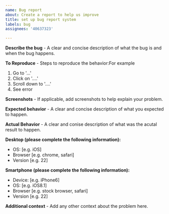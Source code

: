 ```yaml
---
name: Bug report
about: Create a report to help us improve
title: set up bug report system
labels: bug
assignees: '40637323'

---
```


**Describe the bug** - 
A clear and concise description of what the bug is and when the bug happens.

**To Reproduce** - 
Steps to reproduce the behavior:For example
1. Go to '...'
2. Click on '....'
3. Scroll down to '....'
4. See error

**Screenshots** - 
If applicable, add screenshots to help explain your problem.

**Expected behavior** - 
A clear and concise description of what you expected to happen.

**Actual Behavior** - 
A clear and conise description of what was the acutal result to happen.

**Desktop (please complete the following information):**
 - OS: [e.g. iOS]
 - Browser [e.g. chrome, safari]
 - Version [e.g. 22]

**Smartphone (please complete the following information):**
 - Device: [e.g. iPhone6]
 - OS: [e.g. iOS8.1]
 - Browser [e.g. stock browser, safari]
 - Version [e.g. 22]

**Additional context** - 
Add any other context about the problem here.
